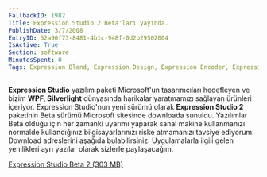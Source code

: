 ```yaml
---
FallbackID: 1982
Title: Expression Studio 2 Beta'ları yayında.
PublishDate: 3/7/2008
EntryID: 52a90f73-8481-4b1c-948f-0d2b29502004
IsActive: True
Section: software
MinutesSpent: 0
Tags: Expression Blend, Expression Design, Expression Encoder, Expression Media, Expression Studio, Expression Web
---
```

**Expression Studio** yazılım paketi Microsoft'un tasarımcıları
hedefleyen ve bizim **WPF, Silverlight** dünyasında harikalar
yaratmamızı sağlayan ürünleri içeriyor. Expression Studio'nun yeni
sürümü olarak **Expression Studio 2** paketinin Beta sürümü Microsoft
sitesinde downloada sunuldu. Yazılımlar Beta olduğu için her zamanki
uyarımı yaparak sanal makine kullanmanızı normalde kullandığınız
bilgisayarlarınızı riske atmamanızı tavsiye ediyorum. Download
adreslerini aşağıda bulabilirsiniz. Uygulamalarla ilgili gelen
yenilikleri ayrı yazılar olarak sizlerle paylaşacağım.

[Expression Studio Beta 2 (303
MB)](http://www.microsoft.com/downloads/details.aspx?FamilyId=BBE5A30B-E95E-4B0D-A7C6-6367CDD2A9EF&displaylang=en)


